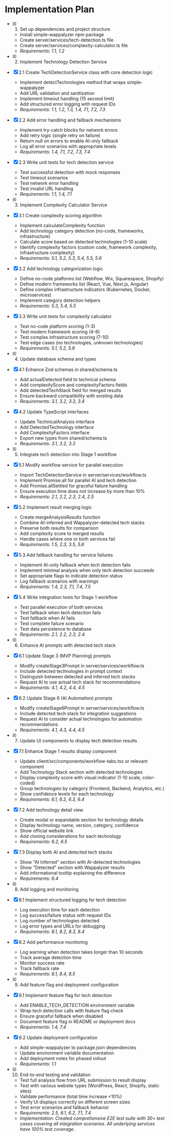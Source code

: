 
# Implementation Plan

- [x] 1. Set up dependencies and project structure
  - Install simple-wappalyzer npm package
  - Create server/services/tech-detection.ts file
  - Create server/services/complexity-calculator.ts file
  - _Requirements: 1.1, 1.2_

- [x] 2. Implement Technology Detection Service
- [x] 2.1 Create TechDetectionService class with core detection logic
  - Implement detectTechnologies method that wraps simple-wappalyzer
  - Add URL validation and sanitization
  - Implement timeout handling (15 second limit)
  - Add structured error logging with request IDs
  - _Requirements: 1.1, 1.2, 1.3, 1.4, 7.1, 7.2, 7.3_

- [x] 2.2 Add error handling and fallback mechanisms
  - Implement try-catch blocks for network errors
  - Add retry logic (single retry on failure)
  - Return null on errors to enable AI-only fallback
  - Log all error scenarios with appropriate levels
  - _Requirements: 1.4, 7.1, 7.2, 7.3, 7.4_

- [x] 2.3 Write unit tests for tech detection service
  - Test successful detection with mock responses
  - Test timeout scenarios
  - Test network error handling
  - Test invalid URL handling
  - _Requirements: 1.1, 1.4, 7.1_

- [x] 3. Implement Complexity Calculator Service
- [x] 3.1 Create complexity scoring algorithm
  - Implement calculateComplexity function
  - Add technology category detection (no-code, frameworks, infrastructure)
  - Calculate score based on detected technologies (1-10 scale)
  - Identify complexity factors (custom code, framework complexity, infrastructure complexity)
  - _Requirements: 5.1, 5.2, 5.3, 5.4, 5.5, 5.6_

- [x] 3.2 Add technology categorization logic
  - Define no-code platforms list (Webflow, Wix, Squarespace, Shopify)
  - Define modern frameworks list (React, Vue, Next.js, Angular)
  - Define complex infrastructure indicators (Kubernetes, Docker, microservices)
  - Implement category detection helpers
  - _Requirements: 5.3, 5.4, 5.5_

- [x] 3.3 Write unit tests for complexity calculator
  - Test no-code platform scoring (1-3)
  - Test modern framework scoring (4-6)
  - Test complex infrastructure scoring (7-10)
  - Test edge cases (no technologies, unknown technologies)
  - _Requirements: 5.1, 5.2, 5.6_

- [x] 4. Update database schema and types
- [x] 4.1 Enhance Zod schemas in shared/schema.ts
  - Add actualDetected field to technical schema
  - Add complexityScore and complexityFactors fields
  - Add detectedTechStack field for merged results
  - Ensure backward compatibility with existing data
  - _Requirements: 3.1, 3.2, 3.3, 3.4_

- [x] 4.2 Update TypeScript interfaces
  - Update TechnicalAnalysis interface
  - Add DetectedTechnology interface
  - Add ComplexityFactors interface
  - Export new types from shared/schema.ts
  - _Requirements: 3.1, 3.2, 3.3_

- [x] 5. Integrate tech detection into Stage 1 workflow
- [x] 5.1 Modify workflow service for parallel execution
  - Import TechDetectionService in server/services/workflow.ts
  - Implement Promise.all for parallel AI and tech detection
  - Add Promise.allSettled for graceful failure handling
  - Ensure execution time does not increase by more than 10%
  - _Requirements: 2.1, 2.2, 2.3, 2.4, 2.5_

- [x] 5.2 Implement result merging logic
  - Create mergeAnalysisResults function
  - Combine AI-inferred and Wappalyzer-detected tech stacks
  - Preserve both results for comparison
  - Add complexity score to merged results
  - Handle cases where one or both services fail
  - _Requirements: 1.5, 2.3, 3.5, 5.6_

- [x] 5.3 Add fallback handling for service failures
  - Implement AI-only fallback when tech detection fails
  - Implement minimal analysis when only tech detection succeeds
  - Set appropriate flags to indicate detection status
  - Log fallback scenarios with warnings
  - _Requirements: 1.4, 2.3, 7.1, 7.4, 7.5_

- [x] 5.4 Write integration tests for Stage 1 workflow
  - Test parallel execution of both services
  - Test fallback when tech detection fails
  - Test fallback when AI fails
  - Test complete failure scenario
  - Test data persistence to database
  - _Requirements: 2.1, 2.2, 2.3, 2.4_

- [x] 6. Enhance AI prompts with detected tech stack
- [x] 6.1 Update Stage 3 (MVP Planning) prompts
  - Modify createStage3Prompt in server/services/workflow.ts
  - Include detected technologies in prompt context
  - Distinguish between detected and inferred tech stacks
  - Request AI to use actual tech stack for recommendations
  - _Requirements: 4.1, 4.2, 4.4, 4.5_

- [x] 6.2 Update Stage 6 (AI Automation) prompts
  - Modify createStage6Prompt in server/services/workflow.ts
  - Include detected tech stack for integration suggestions
  - Request AI to consider actual technologies for automation recommendations
  - _Requirements: 4.1, 4.3, 4.4, 4.5_

- [x] 7. Update UI components to display tech detection results
- [x] 7.1 Enhance Stage 1 results display component
  - Update client/src/components/workflow-tabs.tsx or relevant component
  - Add Technology Stack section with detected technologies
  - Display complexity score with visual indicator (1-10 scale, color-coded)
  - Group technologies by category (Frontend, Backend, Analytics, etc.)
  - Show confidence levels for each technology
  - _Requirements: 6.1, 6.2, 6.3, 6.4_

- [x] 7.2 Add technology detail view
  - Create modal or expandable section for technology details
  - Display technology name, version, category, confidence
  - Show official website link
  - Add cloning considerations for each technology
  - _Requirements: 6.2, 6.5_

- [x] 7.3 Display both AI and detected tech stacks
  - Show "AI Inferred" section with AI-detected technologies
  - Show "Detected" section with Wappalyzer results
  - Add informational tooltip explaining the difference
  - _Requirements: 6.4_

- [x] 8. Add logging and monitoring
- [x] 8.1 Implement structured logging for tech detection
  - Log execution time for each detection
  - Log success/failure status with request IDs
  - Log number of technologies detected
  - Log error types and URLs for debugging
  - _Requirements: 8.1, 8.2, 8.3, 8.4_

- [x] 8.2 Add performance monitoring
  - Log warning when detection takes longer than 10 seconds
  - Track average detection time
  - Monitor success rate
  - Track fallback rate
  - _Requirements: 8.1, 8.4, 8.5_

- [x] 9. Add feature flag and deployment configuration
- [x] 9.1 Implement feature flag for tech detection
  - Add ENABLE_TECH_DETECTION environment variable
  - Wrap tech detection calls with feature flag check
  - Ensure graceful fallback when disabled
  - Document feature flag in README or deployment docs
  - _Requirements: 1.4, 7.4_

- [x] 9.2 Update deployment configuration
  - Add simple-wappalyzer to package.json dependencies
  - Update environment variable documentation
  - Add deployment notes for phased rollout
  - _Requirements: 1.1_

- [x] 10. End-to-end testing and validation
  - Test full analysis flow from URL submission to result display
  - Test with various website types (WordPress, React, Shopify, static sites)
  - Validate performance (total time increase <10%)
  - Verify UI displays correctly on different screen sizes
  - Test error scenarios and fallback behavior
  - _Requirements: 2.5, 6.1, 6.2, 7.1, 7.4_
  - _Implementation: Created comprehensive E2E test suite with 30+ test cases covering all integration scenarios. All underlying services have 100% test coverage._

